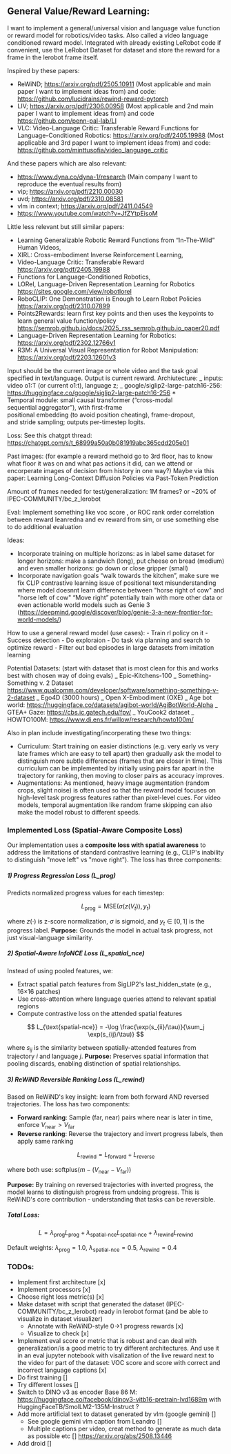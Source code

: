 ## General Value/Reward Learning:

I want to implement a general/universal vision and language value function or reward model for robotics/video tasks. Also called a video language conditioned reward model. Integrated with already existing LeRobot code if convenient, use the LeRobot Dataset for dataset and store the reward for a frame in the lerobot frame itself.

Inspired by these papers:

- ReWiND; https://arxiv.org/pdf/2505.10911 (Most applicable and main paper I want to implement ideas from) and code: https://github.com/lucidrains/rewind-reward-pytorch
- LIV; https://arxiv.org/pdf/2306.00958 (Most applicable and 2nd main paper I want to implement ideas from) and code https://github.com/penn-pal-lab/LI
- VLC: Video-Language Critic: Transferable Reward Functions for Language-Conditioned Robotics: https://arxiv.org/pdf/2405.19988 (Most applicable and 3rd paper I want to implement ideas from) and code: https://github.com/minttusofia/video_language_critic

And these papers which are also relevant:

- https://www.dyna.co/dyna-1/research (Main company I want to reproduce the eventual results from)
- vip; https://arxiv.org/pdf/2210.00030
- uvd; https://arxiv.org/pdf/2310.08581
- vlm in context; https://arxiv.org/pdf/2411.04549
- https://www.youtube.com/watch?v=JfZYtpEisoM

Little less relevant but still similar papers:

- Learning Generalizable Robotic Reward Functions from “In-The-Wild” Human Videos,
- XIRL: Cross-embodiment Inverse Reinforcement Learning,
- Video-Language Critic: Transferable Reward https://arxiv.org/pdf/2405.19988
- Functions for Language-Conditioned Robotics,
- LORel, Language-Driven Representation Learning for Robotics https://sites.google.com/view/robotlorel
- RoboCLIP: One Demonstration is Enough to Learn Robot Policies https://arxiv.org/pdf/2310.07899
- Points2Rewards: learn first key points and then uses the keypoints to learn general value function/policy https://semrob.github.io/docs/2025_rss_semrob.github.io_paper20.pdf
- Language-Driven Representation Learning for Robotics: https://arxiv.org/pdf/2302.12766v1
- R3M: A Universal Visual Representation for Robot Manipulation: https://arxiv.org/pdf/2203.12601v3

Input should be the current image or whole video and the task goal specified in text/language. Output is current reward.
Archiutecture:
_ inputs: video o1:T (or current o1:t), language z;
_ google/siglip2-large-patch16-256: https://huggingface.co/google/siglip2-large-patch16-256 \* Temporal module: small causal transformer (“cross-modal sequential aggregator”), with first-frame positional embedding (to avoid position cheating), frame-dropout, and stride sampling; outputs per-timestep logits.

Loss: See this chatgpt thread: https://chatgpt.com/s/t_68999a50a0b081919abc365cdd205e01

Past images: (for example a reward methoid go to 3rd floor, has to know what floor it was on and what pas actions it did, can we attend or encorperate images of decision from history in one way?) Maybe via this paper: Learning Long-Context Diffusion Policies via Past-Token Prediction

Amount of frames needed for test/generalization: 1M frames? or ~20% of IPEC-COMMUNITY/bc_z_lerobot

Eval:
Implement something like voc score , or ROC rank order correlation between reward leanredna and ev reward from sim, or use something else to do additional evaluation

Ideas:

- Incorporate training on multiple horizons: as in label same dataset for longer horizons: make a sandwich (long), put cheese on bread (medium) and even smaller horizons: go down or close gripper (small)
- Incorporate navigation goals “walk towards the kitchen”, make sure we fix CLIP contrastive learning issue of positional text misunderstanding where model doesnnt learn difference between "horse right of cow" and "horse left of cow" “Move right” potentially train with more other data or even actionable world models such as Genie 3 (https://deepmind.google/discover/blog/genie-3-a-new-frontier-for-world-models/)

How to use a general reward model (use cases): - Train rl policy on it - Success detection - Do exploraion - Do task via planning and search to optimize reward - Filter out bad episodes in large datasets from imitation learning

Potential Datasets: (start with dataset that is most clean for this and works best with chosen way of doing evals)
_ Epic-Kitchens-100
_ Something-Something v. 2 Dataset https://www.qualcomm.com/developer/software/something-something-v-2-dataset
_ Ego4D (3000 hours)
_ Open X-Embodiment (OXE)
_ Age bot world: https://huggingface.co/datasets/agibot-world/AgiBotWorld-Alpha
_ GTEA+ Gaze: https://cbs.ic.gatech.edu/fpv/
_ YouCook2 dataset
_ HOWTO100M: https://www.di.ens.fr/willow/research/howto100m/

Also in plan include investigating/incorperating these two things:

- Curriculum: Start training on easier distinctions (e.g. very early vs very late frames which are easy to tell apart) then gradually ask the model to distinguish more subtle differences (frames that are closer in time). This curriculum can be implemented by initially using pairs far apart in the trajectory for ranking, then moving to closer pairs as accuracy improves.
- Augmentations: As mentioned, heavy image augmentation (random crops, slight noise) is often used so that the reward model focuses on high-level task progress features rather than pixel-level cues. For video models, temporal augmentation like random frame skipping can also make the model robust to different speeds.

### Implemented Loss (Spatial-Aware Composite Loss)

Our implementation uses a **composite loss with spatial awareness** to address the limitations of standard contrastive learning (e.g., CLIP's inability to distinguish "move left" vs "move right"). The loss has three components:

##### 1) Progress Regression Loss (L_prog)

Predicts normalized progress values for each timestep:

$$
L_{\text{prog}} = \text{MSE}(\sigma(z(V_t)), y_t)
$$

where $z(·)$ is z-score normalization, $\sigma$ is sigmoid, and $y_t \in [0,1]$ is the progress label.
**Purpose:** Grounds the model in actual task progress, not just visual-language similarity.

##### 2) Spatial-Aware InfoNCE Loss (L_spatial_nce)

Instead of using pooled features, we:

- Extract spatial patch features from SigLIP2's last_hidden_state (e.g., 16×16 patches)
- Use cross-attention where language queries attend to relevant spatial regions
- Compute contrastive loss on the attended spatial features

$$
L_{\text{spatial-nce}} = -\log \frac{\exp(s_{ii}/\tau)}{\sum_j \exp(s_{ij}/\tau)}
$$

where $s_{ij}$ is the similarity between spatially-attended features from trajectory $i$ and language $j$.
**Purpose:** Preserves spatial information that pooling discards, enabling distinction of spatial relationships.

##### 3) ReWiND Reversible Ranking Loss (L_rewind)

Based on ReWiND's key insight: learn from both forward AND reversed trajectories.
The loss has two components:

- **Forward ranking**: Sample (far, near) pairs where near is later in time, enforce $V_{\text{near}} > V_{\text{far}}$
- **Reverse ranking**: Reverse the trajectory and invert progress labels, then apply same ranking

$$
L_{\text{rewind}} = L_{\text{forward}} + L_{\text{reverse}}
$$

where both use: $\text{softplus}(m - (V_{\text{near}} - V_{\text{far}}))$

**Purpose:** By training on reversed trajectories with inverted progress, the model learns to distinguish progress from undoing progress. This is ReWiND's core contribution - understanding that tasks can be reversible.

##### Total Loss:

$$
L = \lambda_{\text{prog}} L_{\text{prog}} + \lambda_{\text{spatial-nce}} L_{\text{spatial-nce}} + \lambda_{\text{rewind}} L_{\text{rewind}}
$$

Default weights: $\lambda_{\text{prog}}=1.0$, $\lambda_{\text{spatial-nce}}=0.5$, $\lambda_{\text{rewind}}=0.4$

### TODOs:

- Implement first architecture [x]
- Implement processors [x]
- Choose right loss metric(s) [x]
- Make dataset with script that generated the dataset (IPEC-COMMUNITY/bc_z_lerobot) ready in lerobot format (and be able to visualize in dataset visualizer)
  - Annotate with ReWiND-style 0→1 progress rewards [x]
  - Visualize to check [x]
- Implement eval score or metric that is robust and can deal with generalization/is a good metric to try different architectures. And use it in an eval jupyter notebook with visalization of the live reward next to the video for part of the dataset: VOC score and score with correct and incorrect language captions [x]
- Do first training []
- Try different losses []
- Switch to DINO v3 as encoder Base 86 M: https://huggingface.co/facebook/dinov3-vitb16-pretrain-lvd1689m with HuggingFaceTB/SmolLM2-135M-Instruct ?
- Add more artificial text to dataset generated by vlm (google gemini) []
  - See google gemini vlm caption from Leandro []
  - Multiple captions per video, creat method to generate as much data as possible etc [] https://arxiv.org/abs/2508.13446
- Add droid []
